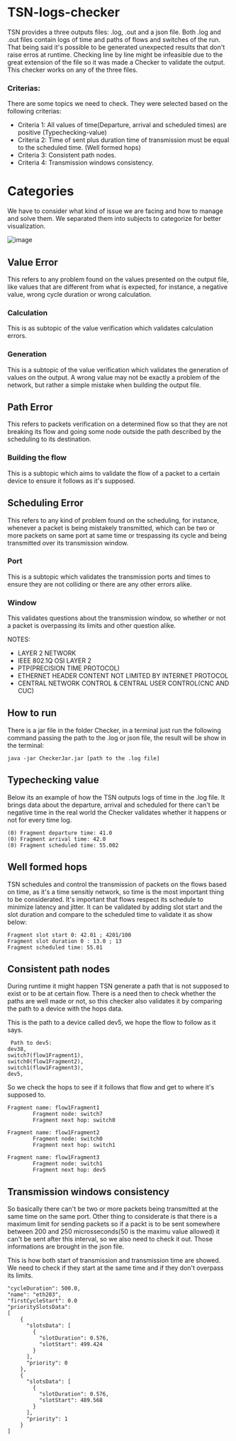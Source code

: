 # TSN-logs-checker
TSN provides a three outputs files: .log, .out and a json file. Both .log and .out files contain logs of time and paths of flows and switches of the run. That being said it's possible to be generated unexpected results that don't raise erros at runtime. Checking line by line might be infeasible due to the great extension of the file so it was made a Checker to validate the output. This checker works on any of the three files.

### Criterias:

There are some topics we need to check. They were selected based on the following criterias:

- Criteria 1: All values of time(Departure, arrival and scheduled times) are positive (Typechecking-value)
- Criteria 2: Time of sent plus duration time of transmission must be equal to the scheduled time. (Well formed hops)
- Criteria 3: Consistent path nodes.
- Criteria 4: Transmission windows consistency.

# Categories

We have to consider what kind of issue we are facing and how to manage and solve them. We separated them into subjects to categorize for better visualization. 

![image](https://user-images.githubusercontent.com/52057929/151662577-5f5d1c35-ba44-4e76-a395-4be282bc7a7b.png)

<!--
-> Network -> Protocol -> Layer -> TSN -> Output -> Values(Calculation and Generation) - Path(Hops) - Scheduling(Transmission and Window)
-->

## Value Error
This refers to any problem found on the values presented on the output file, like values that are different from what is expected, for instance, a negative value, wrong cycle duration or wrong calculation.

### Calculation
This is as subtopic of the value verification which validates calculation errors.

### Generation
This is a subtopic of the value verification which validates the generation of values on the output. A wrong value may not be exactly a problem of the network, but rather a simple mistake when building the output file.

## Path Error
This refers to packets verification on a determined flow so that they are not breaking its flow and going some node outside the path described by the scheduling to its destination.

### Building the flow
This is a subtopic which aims to validate the flow of a packet to a certain device to ensure it follows as it's supposed.

## Scheduling Error
This refers to any kind of problem found on the scheduling, for instance, whenever a packet is being mistakely transmitted, which can be two or more packets on same port at same time or trespassing its cycle and being transmitted over its transmission window.

### Port
This is a subtopic which validates the transmission ports and times to ensure they are not colliding or there are any other errors alike.

### Window

This validates questions about the transmission window, so whether or not a packet is overpassing its limits and other question alike.


NOTES:
- LAYER 2 NETWORK
- IEEE 802.1Q OSI LAYER 2
- PTP(PRECISION TIME PROTOCOL)
- ETHERNET HEADER CONTENT NOT LIMITED BY INTERNET PROTOCOL
- CENTRAL NETWORK CONTROL & CENTRAL USER CONTROL(CNC AND CUC)

## How to run

There is a jar file in the folder Checker, in a terminal just run the following command passing the path to the .log or json file, the result will be show in the terminal:

```
java -jar CheckerJar.jar [path to the .log file]
```

## Typechecking value

Below its an example of how the TSN outputs logs of time in the .log file. It brings data about the departure, arrival and scheduled for there can't be negative time in the real world the Checker validates whether it happens or not for every time log.

```
(0) Fragment departure time: 41.0
(0) Fragment arrival time: 42.0
(0) Fragment scheduled time: 55.002
```

## Well formed hops

TSN schedules and control the transmission of packets on the flows based on time, as it's a time sensitiy network, so time is the most important thing to be considerated. It's important that flows respect its schedule to minimize latency and jitter. It can be validated by adding slot start and the slot duration and compare to the scheduled time to validate it as show below:

```
Fragment slot start 0: 42.01 ; 4201/100
Fragment slot duration 0 : 13.0 ; 13
Fragment scheduled time: 55.01
```


## Consistent path nodes
During runtime it might happen TSN generate a path that is not supposed to exist or to be at certain flow. There is a need then to check whether the paths are well made or not, so this checker also validates it by comparing the path to a device with the hops data.


This is the path to a device called dev5, we hope the flow to follow as it says.
```
 Path to dev5: 
dev38, 
switch7(flow1Fragment1), 
switch0(flow1Fragment2), 
switch1(flow1Fragment3), 
dev5,
```

So we check the hops to see if it follows that flow and get to where it's supposed to.

```
Fragment name: flow1Fragment1
        Fragment node: switch7
        Fragment next hop: switch0
```
```
Fragment name: flow1Fragment2
        Fragment node: switch0
        Fragment next hop: switch1
```
```
Fragment name: flow1Fragment3
        Fragment node: switch1
        Fragment next hop: dev5
```

## Transmission windows consistency
So basically there can't be two or more packets being transmitted at the same time on the same port. Other thing to considerate is that there is a maximum limit for sending packets so if a packt is to be sent somewhere between 200 and 250 microsseconds(50 is the maximu value allowed) it can't be sent after this interval, so we also need to check it out. Those informations are brought in the json file.


This is how both start of transmission and transmission time are showed. We need to check if they start at the same time and if they don't overpass its limits.
```
"cycleDuration": 500.0,
"name": "eth203",
"firstCycleStart": 0.0
"prioritySlotsData": 
[
	{
	  "slotsData": [
	    {
	      "slotDuration": 0.576,
	      "slotStart": 499.424
	    }
	  ],
	  "priority": 0
	},
	{
	  "slotsData": [
	    {
	      "slotDuration": 0.576,
	      "slotStart": 489.568
	    }
	  ],
	  "priority": 1
	}
]
```
